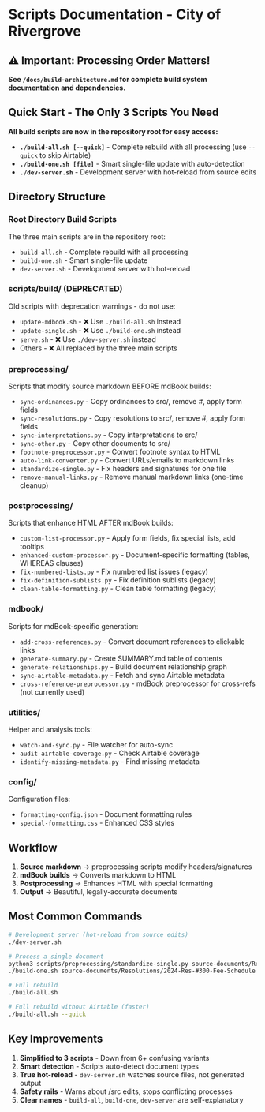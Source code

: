 # Scripts Documentation - City of Rivergrove

## ⚠️ Important: Processing Order Matters!

**See `/docs/build-architecture.md` for complete build system documentation and dependencies.**

## Quick Start - The Only 3 Scripts You Need

**All build scripts are now in the repository root for easy access:**

- **`./build-all.sh [--quick]`** - Complete rebuild with all processing (use `--quick` to skip Airtable)
- **`./build-one.sh [file]`** - Smart single-file update with auto-detection
- **`./dev-server.sh`** - Development server with hot-reload from source edits

## Directory Structure

### Root Directory Build Scripts
The three main scripts are in the repository root:
- `build-all.sh` - Complete rebuild with all processing
- `build-one.sh` - Smart single-file update
- `dev-server.sh` - Development server with hot-reload

### scripts/build/ (DEPRECATED)
Old scripts with deprecation warnings - do not use:
- `update-mdbook.sh` - ❌ Use `./build-all.sh` instead
- `update-single.sh` - ❌ Use `./build-one.sh` instead  
- `serve.sh` - ❌ Use `./dev-server.sh` instead
- Others - ❌ All replaced by the three main scripts

### preprocessing/
Scripts that modify source markdown BEFORE mdBook builds:
- `sync-ordinances.py` - Copy ordinances to src/, remove #, apply form fields
- `sync-resolutions.py` - Copy resolutions to src/, remove #, apply form fields  
- `sync-interpretations.py` - Copy interpretations to src/
- `sync-other.py` - Copy other documents to src/
- `footnote-preprocessor.py` - Convert footnote syntax to HTML
- `auto-link-converter.py` - Convert URLs/emails to markdown links
- `standardize-single.py` - Fix headers and signatures for one file
- `remove-manual-links.py` - Remove manual markdown links (one-time cleanup)

### postprocessing/
Scripts that enhance HTML AFTER mdBook builds:
- `custom-list-processor.py` - Apply form fields, fix special lists, add tooltips
- `enhanced-custom-processor.py` - Document-specific formatting (tables, WHEREAS clauses)
- `fix-numbered-lists.py` - Fix numbered list issues (legacy)
- `fix-definition-sublists.py` - Fix definition sublists (legacy)
- `clean-table-formatting.py` - Clean table formatting (legacy)

### mdbook/
Scripts for mdBook-specific generation:
- `add-cross-references.py` - Convert document references to clickable links
- `generate-summary.py` - Create SUMMARY.md table of contents
- `generate-relationships.py` - Build document relationship graph
- `sync-airtable-metadata.py` - Fetch and sync Airtable metadata
- `cross-reference-preprocessor.py` - mdBook preprocessor for cross-refs (not currently used)

### utilities/
Helper and analysis tools:
- `watch-and-sync.py` - File watcher for auto-sync
- `audit-airtable-coverage.py` - Check Airtable coverage
- `identify-missing-metadata.py` - Find missing metadata

### config/
Configuration files:
- `formatting-config.json` - Document formatting rules
- `special-formatting.css` - Enhanced CSS styles

## Workflow

1. **Source markdown** → preprocessing scripts modify headers/signatures
2. **mdBook builds** → Converts markdown to HTML
3. **Postprocessing** → Enhances HTML with special formatting
4. **Output** → Beautiful, legally-accurate documents

## Most Common Commands

```bash
# Development server (hot-reload from source edits)
./dev-server.sh

# Process a single document
python3 scripts/preprocessing/standardize-single.py source-documents/Resolutions/2024-Res-#300-Fee-Schedule.md
./build-one.sh source-documents/Resolutions/2024-Res-#300-Fee-Schedule.md

# Full rebuild
./build-all.sh

# Full rebuild without Airtable (faster)
./build-all.sh --quick
```

## Key Improvements

1. **Simplified to 3 scripts** - Down from 6+ confusing variants
2. **Smart detection** - Scripts auto-detect document types
3. **True hot-reload** - `dev-server.sh` watches source files, not generated output
4. **Safety rails** - Warns about /src edits, stops conflicting processes
5. **Clear names** - `build-all`, `build-one`, `dev-server` are self-explanatory